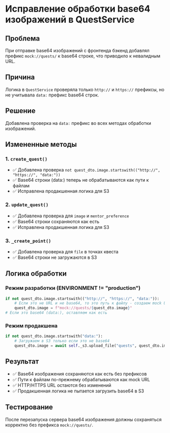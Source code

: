 # Исправление обработки base64 изображений в QuestService

## Проблема
При отправке base64 изображений с фронтенда бэкенд добавлял префикс `mock://quests/` к base64 строке, что приводило к невалидным URL.

## Причина
Логика в `QuestService` проверяла только `http://` и `https://` префиксы, но не учитывала `data:` префикс base64 строк.

## Решение
Добавлена проверка на `data:` префикс во всех методах обработки изображений.

## Измененные методы

### 1. `create_quest()`
- ✅ Добавлена проверка `not quest_dto.image.startswith(("http://", "https://", "data:"))`
- ✅ Base64 строки (data:) теперь не обрабатываются как пути к файлам
- ✅ Исправлена продакшенная логика для S3

### 2. `update_quest()`
- ✅ Добавлена проверка для `image` и `mentor_preference`
- ✅ Base64 строки сохраняются как есть
- ✅ Исправлена продакшенная логика для S3

### 3. `_create_point()`
- ✅ Добавлена проверка для `file` в точках квеста
- ✅ Base64 строки не загружаются в S3

## Логика обработки

### Режим разработки (ENVIRONMENT != "production")
```python
if not quest_dto.image.startswith(("http://", "https://", "data:")):
    # Если это не URL и не base64, то это путь к файлу - создаем mock URL
    quest_dto.image = f"mock://quests/{quest_dto.image}"
# Если это base64 (data:), оставляем как есть
```

### Режим продакшена
```python
if not quest_dto.image.startswith("data:"):
    # Загружаем в S3 только если это не base64
    quest_dto.image = await self._s3.upload_file("quests", quest_dto.image)
```

## Результат
- ✅ Base64 изображения сохраняются как есть без префиксов
- ✅ Пути к файлам по-прежнему обрабатываются как mock URL
- ✅ HTTP/HTTPS URL остаются без изменений
- ✅ Продакшенная логика не пытается загрузить base64 в S3

## Тестирование
После перезапуска сервера base64 изображения должны сохраняться корректно без префикса `mock://quests/`.



















